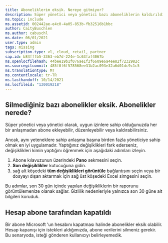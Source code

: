 ```yaml
---
title: Aboneliklerim eksik. Nereye gitmiyor?
description: Süper yönetici veya yönetici bazı aboneliklerin kaldırıldığını algıladı, ancak onları kimin kaldırmış olduğunu bilmez.
ms.topic: include
ms.assetid: 002442ae-e4c0-4a05-853b-fb32516b1bbc
author: CaityBuschlen
ms.author: cabuschl
ms.date: 06/01/2021
user.type: admin
tags: missing
subscription.type: vl, cloud, retail, partner
sap.id: b84fffb5-3363-eb7d-224e-1c63faf4067b
ms.openlocfilehash: 44bee19b1f076ae1f2f6609e6a4ee82f7232982c
ms.sourcegitcommit: 485f0f6f578568ee31b2ac093e32a6d01dc9c1c5
ms.translationtype: MT
ms.contentlocale: tr-TR
ms.lasthandoff: 10/14/2021
ms.locfileid: "130019218"
---
```

## <a name="some-subscriptions-are-missing-that-i-didnt-delete-where-did-the-subscriptions-go"></a>Silmediğiniz bazı abonelikler eksik. Abonelikler nerede?
Süper yönetici veya yönetici olarak, uygun izinlere sahip olduğunuzda her bir anlaşmadan abone ekleyebilir, düzenleyebilir veya kaldırabilirsiniz. 

Ancak, aynı yeteneklere sahip anlaşma başına birden fazla yöneticiye sahip olmak en iyi uygulamadır. Yaptığınız değişiklikleri fark ederseniz, değişiklikleri kimin yaptığını öğrenmek için aşağıdaki adımları izleyin.

1. Abone kılavuzunun üzerindeki **Pano** sekmesini seçin.
2. **Son değişiklikler** kutucuğuna gidin.
3. sağ alt köşedeki **tüm değişiklikleri görüntüle** bağlantısını seçin veya bir dosyayı dışarı aktarmak için sağ üst köşedeki Excel simgesini seçin.

Bu adımlar, son 30 gün içinde yapılan değişikliklerin bir raporunu görüntülemenize olanak sağlar. Gizlilik nedenleriyle yalnızca son 30 güne ait bilgileri koruduk.

## <a name="account-closed-by-subscriber"></a>Hesap abone tarafından kapatıldı 
Bir abone Microsoft 'un hesabını kapatması halinde abonelikler eksik olabilir. Hesap kapanışı için istekleri aldığımızda, abone verilerini silmeniz gerekir. Bu senaryoda, isteği gönderen kullanıcıyı belirleyemedik. 